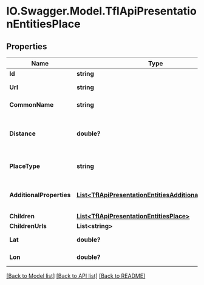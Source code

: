 # IO.Swagger.Model.TflApiPresentationEntitiesPlace
## Properties

Name | Type | Description | Notes
------------ | ------------- | ------------- | -------------
**Id** | **string** | A unique identifier. | [optional] 
**Url** | **string** | The unique location of this resource. | [optional] 
**CommonName** | **string** | A human readable name. | [optional] 
**Distance** | **double?** | The distance of the place from its search point, if this is the result              of a geographical search, otherwise zero. | [optional] 
**PlaceType** | **string** | The type of Place. See /Place/Meta/placeTypes for possible values. | [optional] 
**AdditionalProperties** | [**List&lt;TflApiPresentationEntitiesAdditionalProperties&gt;**](TflApiPresentationEntitiesAdditionalProperties.md) | A bag of additional key/value pairs with extra information about this place. | [optional] 
**Children** | [**List&lt;TflApiPresentationEntitiesPlace&gt;**](TflApiPresentationEntitiesPlace.md) |  | [optional] 
**ChildrenUrls** | **List&lt;string&gt;** |  | [optional] 
**Lat** | **double?** | WGS84 latitude of the location. | [optional] 
**Lon** | **double?** | WGS84 longitude of the location. | [optional] 

[[Back to Model list]](../README.md#documentation-for-models) [[Back to API list]](../README.md#documentation-for-api-endpoints) [[Back to README]](../README.md)

